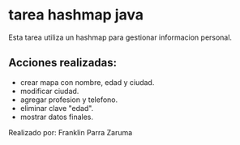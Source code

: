 # tarea hashmap java

Esta tarea utiliza un hashmap para gestionar informacion personal.

## Acciones realizadas:
- crear mapa con nombre, edad y ciudad.
- modificar ciudad.
- agregar profesion y telefono.
- eliminar clave "edad".
- mostrar datos finales.

Realizado por: Franklin Parra Zaruma
